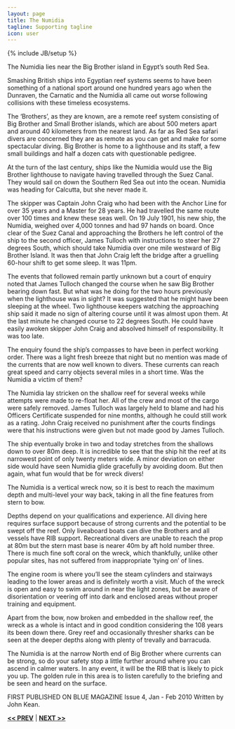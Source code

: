 ```yaml
---
layout: page
title: The Numidia
tagline: Supporting tagline
icon: user
---
```

{% include JB/setup %}

The Numidia lies near the Big Brother island in Egypt’s south Red Sea. 

Smashing British ships into Egyptian reef systems seems to have been something of a national sport around one hundred years ago when the Dunraven, the Carnatic and the Numidia all came out worse following collisions with these timeless ecosystems. 

The ‘Brothers’, as they are known, are a remote reef system consisting of Big Brother and Small Brother islands, which are about 500 meters apart and around 40 kilometers  from the nearest land. As far as Red Sea safari divers are concerned they are as remote as you can get and make for some spectacular diving. Big Brother is home to a lighthouse and its staff, a few small buildings and half a dozen cats with questionable pedigree. 
 
At the turn of the last century, ships like the Numidia would use the Big Brother lighthouse to navigate having travelled through the Suez Canal. They would sail on down the Southern Red Sea out into the ocean. Numidia was heading for Calcutta, but she never made it. 
 
The skipper was Captain John Craig who had been with the Anchor Line for over 35 years and a Master for 28 years. He had travelled the same route over 100 times and knew these seas well. On 19 July 1901, his new ship, the Numidia, weighed over 4,000 tonnes and had 97 hands on board. Once clear of the Suez Canal and approaching the Brothers he left control of the ship to the second officer, James Tulloch with instructions to steer her 27 degrees South, which should take Numidia over one mile westward of Big Brother Island. It was then that John Craig left the bridge after a gruelling 60-hour shift to get some sleep. It was 11pm. 
 
The events that followed remain partly unknown but a court of enquiry noted that James Tulloch changed the course when he saw Big Brother bearing down fast. But what was he doing for the two hours previously when the lighthouse was in sight? It was suggested that he might have been sleeping at the wheel. Two lighthouse keepers watching the approaching ship said it made no sign of altering course until it was almost upon them. At the last minute he changed course to 22 degrees South. He could have easily awoken skipper John Craig and absolved himself of responsibility. It was too late. 
 
The enquiry found the ship’s compasses to have been in perfect working order. There was a light fresh breeze that night but no mention was made of the currents that are now well known to divers. These currents can reach great speed and carry objects several miles in a short time. Was the Numidia a victim of them? 
 
The Numidia lay stricken on the shallow reef for several weeks while attempts were made to re-float her. All of the crew and most of the cargo were safely removed. James Tulloch was largely held to blame and had his Officers Certificate suspended for nine months, although he could still work as a rating. John Craig received no punishment after the courts findings were that his instructions were given but not made good by James Tulloch. 
 
The ship eventually broke in two and today stretches from the shallows down to over 80m deep. It is incredible to see that the ship hit the reef at its narrowest point of only twenty meters wide. A minor deviation on either side would have seen Numidia glide gracefully by avoiding doom. But then again, what fun would that be for wreck divers! 
 
The Numidia is a vertical wreck now, so it is best to reach the maximum depth and multi-level your way back, taking in all the fine features from stern to bow. 
 
Depths depend on your qualifications and experience. All diving here requires surface support because of strong currents and the potential to be swept off the reef. Only liveaboard boats can dive the Brothers and all vessels have RIB support. Recreational divers are unable to reach the prop at 80m but the stern mast base is nearer 40m by aft hold number three. There is much fine soft coral on the wreck, which thankfully, unlike other popular sites, has not suffered from inappropriate ‘tying on’ of lines. 
 
The engine room is where you’ll see the steam cylinders and stairways leading to the lower areas and is definitely worth a visit. Much of the wreck is open and easy to swim around in near the light zones, but be aware of disorientation or veering off into dark and enclosed areas without proper training and equipment. 
 
Apart from the bow, now broken and embedded in the shallow reef, the wreck as a whole is intact and in good condition considering the 108 years its been down there. Grey reef and occasionally thresher sharks can be seen at the deeper depths along with plenty of trevally and barracuda. 
 
The Numidia is at the narrow North end of Big Brother where currents can be strong, so do your safety stop a little further around where you can ascend in calmer waters. In any event, it will be the RIB that is likely to pick you up. The golden rule in this area is to listen carefully to the briefing and be seen and heard on the surface.
 
FIRST PUBLISHED ON BLUE MAGAZINE Issue 4, Jan - Feb 2010
Written by John Kean.

<a href="/other-wrecks.html#top" title="Other Wrecks"><b><< PREV</b></a> &#124; <a href="/other-wrecks.html#top" title="Other Wrecks"><b>NEXT >></b></a>

